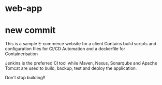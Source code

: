 # web-app
# new commit

This is a sample E-commerce website for a client
Contains build scripts and configuration files for CI/CD Automation and a dockerfile for Containerisation

Jenkins is the preferred CI tool while Maven, Nexus, Sonarqube and Apache Tomcat are used to build, backup, test and deploy the application.

Don't stop building!!
